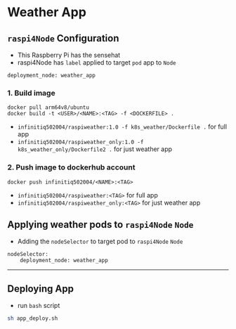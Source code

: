 # Weather App

## `raspi4Node` Configuration

* This Raspberry Pi has the sensehat
* raspi4Node has `label` applied to target `pod` app to `Node`

```text
deployment_node: weather_app
```

### 1. Build image

```text
docker pull arm64v8/ubuntu
docker build -t <USER>/<NAME>:<TAG> -f <DOCKERFILE> .
```

* `infinitiq502004/raspiweather:1.0 -f k8s_weather/Dockerfile .` for full app
* `infinitiq502004/raspiweather_only:1.0 -f k8s_weather_only/Dockerfile2 .` for just weather app

### 2. Push image to dockerhub account

```text
docker push infinitiq502004/<NAME>:<TAG>
```

* `infinitiq502004/raspiweather:<TAG>` for full app
* `infinitiq502004/raspiweather_only:<TAG>` for just weather app

## Applying weather pods to `raspi4Node` `Node`

* Adding the `nodeSelector` to target pod to `raspi4Node` `Node`

```text
nodeSelector:
    deployment_node: weather_app
```

---

## Deploying App

* run `bash` script

```bash
sh app_deploy.sh
```
